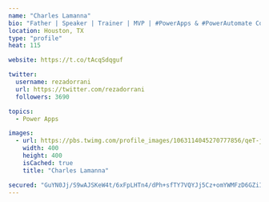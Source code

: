 ```yaml
---
name: "Charles Lamanna"
bio: "Father | Speaker | Trainer | MVP | #PowerApps & #PowerAutomate Community Super User | YouTuber Right-pointing triangle http://youtube.com/c/rezadorrani | Learn - Share - Clockwise rightwards and leftwards open circle arrows"
location: Houston, TX
type: "profile"
heat: 115

website: https://t.co/tAcqSdqguf

twitter:
  username: rezadorrani
  url: https://twitter.com/rezadorrani
  followers: 3690

topics:
  - Power Apps

images:
  - url: https://pbs.twimg.com/profile_images/1063114045270777856/qeT-jpWr_400x400.jpg
    width: 400
    height: 400
    isCached: true
    title: "Charles Lamanna"

secured: "GuYN0Jj/S9wAJSKeW4t/6xFpLHTn4/dPh+sfTY7VQYJj5Cz+omYWMFzD6GZiILNcMm8SqVdmCwTDUlN3iNv20OCL6JO6Uw+o3PbVO0WeMthLv4uUbBHx5HJUVffPJ2HRz94by0mKNMqWV47dg2DKLXvtO9BDWhhvMfbUH5VDtGEPPZ6XiEwMbAV5vIFlKcYvta8olXGyGk/XbYpOn/lXzdFZuSPxRt2FEexSJozzSWBex4GzKxqXI0ofNVedEHqy/rkSHHapCP3aFsrdpEqhJ6KR/TEF/oMVJo+6IR7bIMOl2tMH1dVyWcNcfvaK4KHJMQoxfM3Kzr0AIN6JsW7eohWSH9vRiPX1ex0ReioHEv5R86XjWrzJAPujTWW1YRdCfnWu+dHDKUp91fGYmPswQAucr/S/2lxQh63HVjP+vAc=;jICtyzATJggeg8fznpHJ8Q=="
---
```


